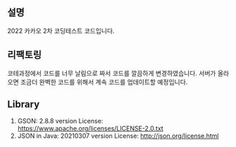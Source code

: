 ## 설명
2022 카카오 2차 코딩테스트 코드입니다.  

## 리팩토링
코테과정에서 코드를 너무 날림으로 짜서 코드를 깔끔하게 변경하였습니다. 서버가 올라오면 조금더 완벽한 코드를 위해서 계속 코드를 업데이트할 예정입니다.

## Library  
1. GSON: 2.8.8 version License: https://www.apache.org/licenses/LICENSE-2.0.txt
2. JSON in Java: 20210307 version License: http://json.org/license.html